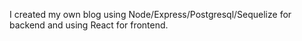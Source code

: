 I created my own blog using Node/Express/Postgresql/Sequelize for backend and using React for frontend.
